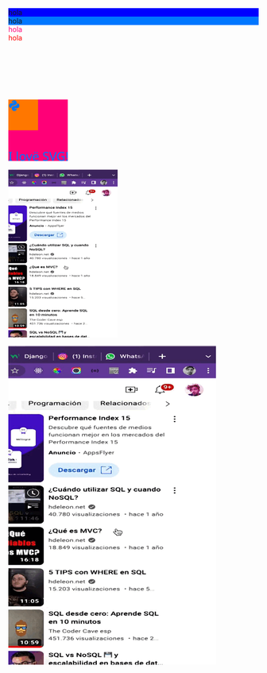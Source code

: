 

<div style="background-color:blue">hola</div>
<div style="background-color:#0077ff">hola</div>
<div style="color:#ff0077">hola</div>
<div style="color:red">hola</div>


<br><br><br><br><br><br>
<img src="readme/shields/shield4.svg" alt="Logo" width="120">

<img src="readme/img/g4.gif" alt="Logo" width="220">

![cgapp_deploy](readme/img/g4.gif)